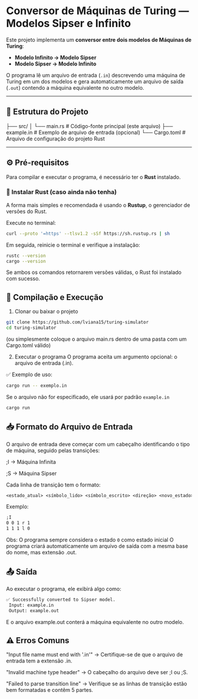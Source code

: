 # Conversor de Máquinas de Turing — Modelos Sipser e Infinito

Este projeto implementa um **conversor entre dois modelos de Máquinas de Turing**:

- **Modelo Infinito → Modelo Sipser**
- **Modelo Sipser → Modelo Infinito**

O programa lê um arquivo de entrada (`.in`) descrevendo uma máquina de Turing em um dos modelos e gera automaticamente um arquivo de saída (`.out`) contendo a máquina equivalente no outro modelo.

---

## 🧩 Estrutura do Projeto

├── src/
│ └── main.rs # Código-fonte principal (este arquivo)
├── example.in # Exemplo de arquivo de entrada (opcional)
└── Cargo.toml # Arquivo de configuração do projeto Rust

---

## ⚙️ Pré-requisitos

Para compilar e executar o programa, é necessário ter o **Rust** instalado.

### 🔸 Instalar Rust (caso ainda não tenha)

A forma mais simples e recomendada é usando o **Rustup**, o gerenciador de versões do Rust.

Execute no terminal:

```bash
curl --proto '=https' --tlsv1.2 -sSf https://sh.rustup.rs | sh
```
Em seguida, reinicie o terminal e verifique a instalação:

```bash
rustc --version
cargo --version
```
Se ambos os comandos retornarem versões válidas, o Rust foi instalado com sucesso.

## 🧪 Compilação e Execução
1. Clonar ou baixar o projeto
```bash
git clone https://github.com/lviana15/turing-simulator
cd turing-simulator
```
(ou simplesmente coloque o arquivo main.rs dentro de uma pasta com um Cargo.toml válido)

2. Executar o programa
O programa aceita um argumento opcional: o arquivo de entrada (.in).

✅ Exemplo de uso:
```bash
cargo run -- exemplo.in
```
Se o arquivo não for especificado, ele usará por padrão `example.in`
```bash
cargo run
```

## 📥 Formato do Arquivo de Entrada
O arquivo de entrada deve começar com um cabeçalho identificando o tipo de máquina, seguido pelas transições:

;I → Máquina Infinita

;S → Máquina Sipser

Cada linha de transição tem o formato:

```txt
<estado_atual> <símbolo_lido> <símbolo_escrito> <direção> <novo_estado>
```

Exemplo:
```txt
;I
0 0 1 r 1
1 1 1 l 0
```
Obs: O programa sempre considera o estado `0` como estado inicial
O programa criará automaticamente um arquivo de saída com a mesma base do nome, mas extensão .out.

## 📤 Saída
Ao executar o programa, ele exibirá algo como:
```txt
✅ Successfully converted to Sipser model.
 Input: example.in
 Output: example.out
```
E o arquivo example.out conterá a máquina equivalente no outro modelo.

## ⚠️ Erros Comuns
"Input file name must end with '.in'"
→ Certifique-se de que o arquivo de entrada tem a extensão .in.

"Invalid machine type header"
→ O cabeçalho do arquivo deve ser ;I ou ;S.

"Failed to parse transition line"
→ Verifique se as linhas de transição estão bem formatadas e contêm 5 partes.
